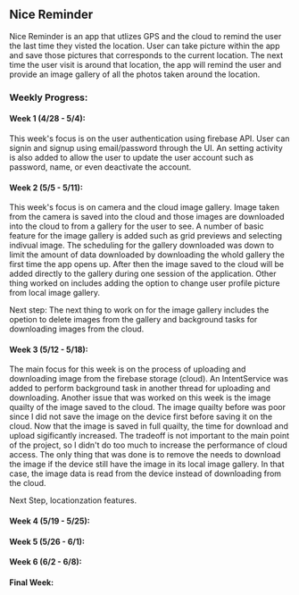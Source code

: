 ## Nice Reminder

 Nice Reminder is an app that utlizes GPS and the cloud to remind the user the last time they visted the location. User can take picture within the app and save those pictures that corresponds to the current location. The next time the user visit is around that location, the app will remind the user and provide an image gallery of all the photos taken around the location.


### Weekly Progress:

#### Week 1 (4/28 - 5/4):
 This week's focus is on the user authentication using firebase API. User can signin and signup using email/password through the UI. An setting activity is also added to allow the user to update the user account such as password, name, or even deactivate the account.

#### Week 2 (5/5 - 5/11):
 This week's focus is on camera and the cloud image gallery. Image taken from the camera is saved into the cloud and those images are downloaded into the cloud to from a gallery for the user to see. A number of basic feature for the image gallery is added such as grid previews and selecting indivual image. The scheduling for the gallery downloaded was down to limit the amount of data downloaded by downloading the whold gallery the first time the app opens up. After then the image saved to the cloud will be added directly to the gallery during one session of the application. Other thing worked on includes adding the option to change user profile picture from local image gallery. 
 
 Next step: The next thing to work on for the image gallery includes the opetion to delete images from the gallery and background tasks for downloading images from the cloud.
 
#### Week 3 (5/12 - 5/18):
 The main focus for this week is on the process of uploading and downloading image from the firebase storage (cloud). An IntentService was added to perform background task in another thread for uploading and downloading. Another issue that was worked on this week is the image quailty of the image saved to the cloud. The image quailty before was poor since I did not save the image on the device first before saving it on the cloud. Now that the image is saved in full quailty, the time for download and upload sigificantly increased. The tradeoff is not important to the main point of the project, so I didn't do too much to increase the performance of cloud access. The only thing that was done is to remove the needs to download the image if the device still have the image in its local image gallery. In that case, the image data is read from the device instead of downloading from the cloud.
 
 Next Step, locationzation features.
#### Week 4 (5/19 - 5/25):
#### Week 5 (5/26 - 6/1):
#### Week 6 (6/2 - 6/8):
#### Final Week:

